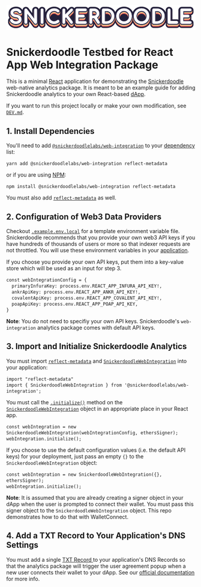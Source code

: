 [![Snickerdoodle Protocol](/snickerdoodle_horizontal_notab.png)](https://snickerdoodle.com)

# Snickerdoodle Testbed for React App Web Integration Package

This is a minimal [React](https://react.dev/) application for demonstrating the [Snickerdoodle](https://snickerdoodle.com) web-native analytics package. It is meant to be an example guide for adding Snickerdoodle 
analytics to your own React-based [dApp](https://ethereum.org/en/developers/docs/dapps/). 

If you want to run this project locally or make your own modification, see [`DEV.md`](/DEV.md).

 ## 1. Install Dependencies

 You'll need to add [`@snickerdoodlelabs/web-integration`](https://www.npmjs.com/package/@snickerdoodlelabs/web-integration) to your [dependency](/package.json#L7) list:

```
yarn add @snickerdoodlelabs/web-integration reflect-metadata
```
or if you are using [NPM](https://www.npmjs.com/):

```
npm install @snickerdoodlelabs/web-integration reflect-metadata
```

You must also add [`reflect-metadata`](/package.json#L21) as well. 

## 2. Configuration of Web3 Data Providers

Checkout [`.example.env.local`](/.example.env.local) for a template environment variable file. Snickerdoodle recommends that you provide your own web3 API keys if you have hundreds of thousands of users or more so that indexer requests are not throttled. You will use these environment variables in your [application](/src/App.tsx#L37). 

If you choose you provide your own API keys, put them into a key-value store which will be used as an input for step 3. 

```
const webIntegrationConfig = {
  primaryInfuraKey: process.env.REACT_APP_INFURA_API_KEY!,
  ankrApiKey: process.env.REACT_APP_ANKR_API_KEY!,
  covalentApiKey: process.env.REACT_APP_COVALENT_API_KEY!,
  poapApiKey: process.env.REACT_APP_POAP_API_KEY,
}
```

**Note**: You do not need to specifiy your own API keys. Snickerdoodle's `web-integration` analytics package comes with default API keys. 

## 3. Import and Initialize Snickerdoodle Analytics

You must import [`reflect-metadata`](/src/App.tsx#L9) and [`SnickerdoodleWebIntegration`](/src/App.tsx#L10) into your application:

```
import "reflect-metadata"
import { SnickerdoodleWebIntegration } from '@snickerdoodlelabs/web-integration';
```

You must call the [`.initialize()`](/src/App.tsx#L78) method on the [`SnickerdoodleWebIntegration`](/src/App.tsx#L77) object in an appropriate place in your React app. 

```
const webIntegration = new SnickerdoodleWebIntegration(webIntegrationConfig, ethersSigner);
webIntegration.initialize();
```

If you choose to use the default configuration values (i.e. the default API keys) for your deployment, just pass an empty `{}` to the `SnickerdoodleWebIntegration` object:

```
const webIntegration = new SnickerdoodleWebIntegration({}, ethersSigner);
webIntegration.initialize();
```

**Note**: It is assumed that you are already creating a signer object in your dApp when the user is prompted to connect their wallet. You must pass this signer object to the `SnickerdoodleWebIntegration` object. This
repo demonstrates how to do that with WalletConnect.

## 4.  Add a TXT Record to Your Application's DNS Settings

You must add a single [TXT Record ](https://www.cloudflare.com/learning/dns/dns-records/dns-txt-record/) to your application's DNS Records so that the analytics package will
trigger the user agreement popup when a new user connects their wallet to your dApp. See our [official documentation](https://marketing-docs.snickerdoodle.com/integration-instructions/react-apps#3.-add-a-txt-record-to-your-react-apps-domain) for more info. 
